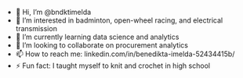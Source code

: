 - 👋 Hi, I’m @bndktimelda
- 👀 I’m interested in badminton, open-wheel racing, and electrical transmission
- 🌱 I’m currently learning data science and analytics
- 💞️ I’m looking to collaborate on procurement analytics
- 📫 How to reach me: linkedin.com/in/benedikta-imelda-52434415b/
- ⚡ Fun fact: I taught myself to knit and crochet in high school

<!---
bndktimelda/bndktimelda is a ✨ special ✨ repository because its `README.md` (this file) appears on your GitHub profile.
You can click the Preview link to take a look at your changes.
--->
